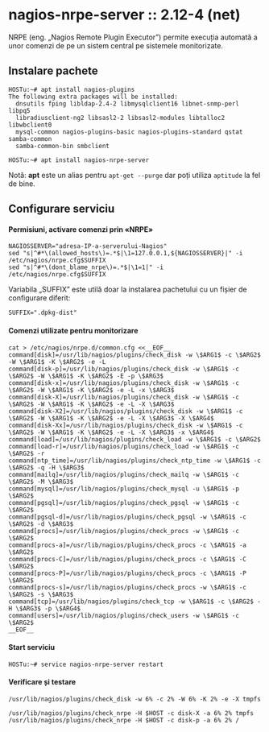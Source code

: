 nagios-nrpe-server :: 2.12-4 (net)
==================================

NRPE (eng. „Nagios Remote Plugin Executor”) permite execuția automată a unor comenzi de pe un sistem central pe sistemele monitorizate.


Instalare pachete
-----------------

    HOSTu:~# apt install nagios-plugins
    The following extra packages will be installed:
      dnsutils fping libldap-2.4-2 libmysqlclient16 libnet-snmp-perl libpq5
      libradiusclient-ng2 libsasl2-2 libsasl2-modules libtalloc2 libwbclient0
      mysql-common nagios-plugins-basic nagios-plugins-standard qstat samba-common
      samba-common-bin smbclient

    HOSTu:~# apt install nagios-nrpe-server

Notă: **apt** este un alias pentru `apt-get --purge` dar poți utiliza `aptitude` la fel de bine.


Configurare serviciu
--------------------

#### Permisiuni, activare comenzi prin «NRPE»

    NAGIOSSERVER="adresa-IP-a-serverului-Nagios"
    sed "s|^#*\(allowed_hosts\)=.*$|\1=127.0.0.1,${NAGIOSSERVER}|" -i /etc/nagios/nrpe.cfg$SUFFIX
    sed "s|^#*\(dont_blame_nrpe\)=.*$|\1=1|" -i /etc/nagios/nrpe.cfg$SUFFIX

Variabila „SUFFIX” este utilă doar la instalarea pachetului cu un fișier de configurare diferit:

    SUFFIX=".dpkg-dist"

#### Comenzi utilizate pentru monitorizare

    cat > /etc/nagios/nrpe.d/common.cfg <<__EOF__
    command[disk]=/usr/lib/nagios/plugins/check_disk -w \$ARG1$ -c \$ARG2$ -W \$ARG1$ -K \$ARG2$ -e -L
    command[disk-p]=/usr/lib/nagios/plugins/check_disk -w \$ARG1$ -c \$ARG2$ -W \$ARG1$ -K \$ARG2$ -E -p \$ARG3$
    command[disk-x]=/usr/lib/nagios/plugins/check_disk -w \$ARG1$ -c \$ARG2$ -W \$ARG1$ -K \$ARG2$ -e -L -x \$ARG3$
    command[disk-X]=/usr/lib/nagios/plugins/check_disk -w \$ARG1$ -c \$ARG2$ -W \$ARG1$ -K \$ARG2$ -e -L -X \$ARG3$
    command[disk-X2]=/usr/lib/nagios/plugins/check_disk -w \$ARG1$ -c \$ARG2$ -W \$ARG1$ -K \$ARG2$ -e -L -X \$ARG3$ -X \$ARG4$
    command[disk-Xx]=/usr/lib/nagios/plugins/check_disk -w \$ARG1$ -c \$ARG2$ -W \$ARG1$ -K \$ARG2$ -e -L -X \$ARG3$ -x \$ARG4$
    command[load]=/usr/lib/nagios/plugins/check_load -w \$ARG1$ -c \$ARG2$
    command[load-r]=/usr/lib/nagios/plugins/check_load -w \$ARG1$ -c \$ARG2$ -r
    command[ntp_time]=/usr/lib/nagios/plugins/check_ntp_time -w \$ARG1$ -c \$ARG2$ -q -H \$ARG3$
    command[mailq]=/usr/lib/nagios/plugins/check_mailq -w \$ARG1$ -c \$ARG2$ -M \$ARG3$
    command[mysql]=/usr/lib/nagios/plugins/check_mysql -u \$ARG1$ -p \$ARG2$
    command[pgsql]=/usr/lib/nagios/plugins/check_pgsql -w \$ARG1$ -c \$ARG2$
    command[pgsql-d]=/usr/lib/nagios/plugins/check_pgsql -w \$ARG1$ -c \$ARG2$ -d \$ARG3$
    command[procs]=/usr/lib/nagios/plugins/check_procs -w \$ARG1$ -c \$ARG2$
    command[procs-a]=/usr/lib/nagios/plugins/check_procs -c \$ARG1$ -a \$ARG2$
    command[procs-C]=/usr/lib/nagios/plugins/check_procs -c \$ARG1$ -C \$ARG2$
    command[procs-P]=/usr/lib/nagios/plugins/check_procs -c \$ARG1$ -P \$ARG2$
    command[procs-s]=/usr/lib/nagios/plugins/check_procs -w \$ARG1$ -c \$ARG2$ -s \$ARG3$
    command[tcp]=/usr/lib/nagios/plugins/check_tcp -w \$ARG1$ -c \$ARG2$ -H \$ARG3$ -p \$ARG4$
    command[users]=/usr/lib/nagios/plugins/check_users -w \$ARG1$ -c \$ARG2$
    __EOF__

#### Start serviciu

    HOSTu:~# service nagios-nrpe-server restart

#### Verificare și testare

    /usr/lib/nagios/plugins/check_disk -w 6% -c 2% -W 6% -K 2% -e -X tmpfs

    /usr/lib/nagios/plugins/check_nrpe -H $HOST -c disk-X -a 6% 2% tmpfs
    /usr/lib/nagios/plugins/check_nrpe -H $HOST -c disk-p -a 6% 2% /
